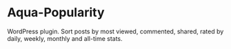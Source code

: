 Aqua-Popularity
===============

WordPress plugin. Sort posts by most viewed, commented, shared, rated by daily, weekly, monthly and all-time stats.
